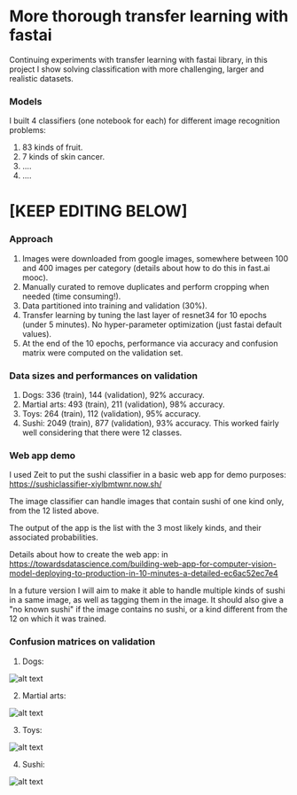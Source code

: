 # More thorough transfer learning with fastai

Continuing experiments with transfer learning with fastai library, in this project I show solving classification with more challenging, larger and realistic datasets. 

### Models

I built 4 classifiers (one notebook for each) for different image recognition problems:
1. 83 kinds of fruit.
2. 7 kinds of skin cancer.
3. ....
4. ....

# [KEEP EDITING BELOW]

### Approach

1. Images were downloaded from google images, somewhere between 100 and 400 images per category (details about how to do this in fast.ai mooc).
2. Manually curated to remove duplicates and perform cropping when needed (time consuming!).
3. Data partitioned into training and validation (30%).
4. Transfer learning by tuning the last layer of resnet34 for 10 epochs (under 5 minutes). No hyper-parameter optimization (just fastai default values). 
5. At the end of the 10 epochs, performance via accuracy and confusion matrix were computed on the validation set.

### Data sizes and performances on validation

1. Dogs: 336 (train), 144 (validation), 92% accuracy. 
2. Martial arts: 493 (train), 211 (validation), 98% accuracy.
3. Toys: 264 (train), 112 (validation), 95% accuracy.
4. Sushi: 2049 (train), 877 (validation), 93% accuracy. This worked fairly well considering that there were 12 classes.

### Web app demo

I used Zeit to put the sushi classifier in a basic web app for demo purposes: https://sushiclassifier-xiylbmtwnr.now.sh/

The image classifier can handle images that contain sushi of one kind only, from the 12 listed above. 

The output of the app is the list with the 3 most likely kinds, and their associated probabilities.

Details about how to create the web app: in https://towardsdatascience.com/building-web-app-for-computer-vision-model-deploying-to-production-in-10-minutes-a-detailed-ec6ac52ec7e4 

In a future version I will aim to make it able to handle multiple kinds of sushi in a same image, as well as tagging them in the image. It should also give a "no known sushi" if the image contains no sushi, or a kind different from the 12 on which it was trained. 

### Confusion matrices on validation

1. Dogs: 

![alt text](https://github.com/martin-merener/deep_learning/blob/master/quick_transfer_learning/images/dogs_CM.JPG)

2. Martial arts: 

![alt text](https://github.com/martin-merener/deep_learning/blob/master/quick_transfer_learning/images/martial_CM.JPG)

3. Toys: 

![alt text](https://github.com/martin-merener/deep_learning/blob/master/quick_transfer_learning/images/toys_CM.JPG)

4. Sushi: 

![alt text](https://github.com/martin-merener/deep_learning/blob/master/quick_transfer_learning/images/sushi_CM.JPG)
